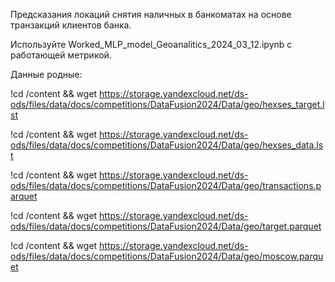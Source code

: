Предсказания локаций снятия наличных в банкоматах на основе транзакций клиентов банка.

Используйте Worked_MLP_model_Geoanalitics_2024_03_12.ipynb с работающей метрикой.

Данные родные:

!cd /content && wget https://storage.yandexcloud.net/ds-ods/files/data/docs/competitions/DataFusion2024/Data/geo/hexses_target.lst

!cd /content && wget https://storage.yandexcloud.net/ds-ods/files/data/docs/competitions/DataFusion2024/Data/geo/hexses_data.lst

!cd /content && wget https://storage.yandexcloud.net/ds-ods/files/data/docs/competitions/DataFusion2024/Data/geo/transactions.parquet

!cd /content && wget https://storage.yandexcloud.net/ds-ods/files/data/docs/competitions/DataFusion2024/Data/geo/target.parquet

!cd /content && wget https://storage.yandexcloud.net/ds-ods/files/data/docs/competitions/DataFusion2024/Data/geo/moscow.parquet
